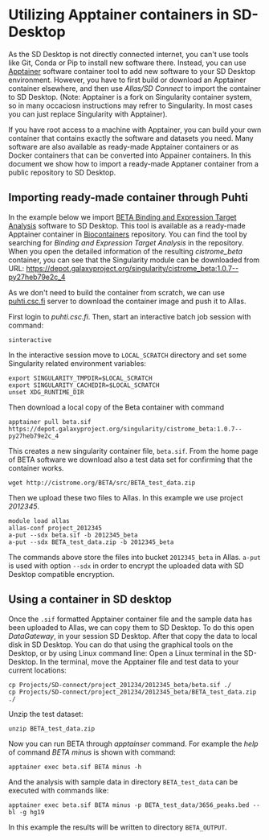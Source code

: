 # Utilizing Apptainer containers in SD-Desktop

As the SD Desktop is not directly connected internet, you can't use tools like Git, Conda or Pip to install new software there.
Instead, you can use [Apptainer](https://apptainer.org/docs/user/latest/introduction.html) software container tool to add new software to your SD Desktop environment. However, you have to first build or download an Apptainer container elsewhere, and then use _Allas/SD Connect_ to import the container to SD Desktop.
(Note: Apptainer is a fork on Singularity container system, so in many occaciosn instructions may refrer to Singularity. In most cases you can just replace Singularity with Apptainer).


If you have root access to a machine with Apptainer, you can build your own container that contains exactly the software and
datasets you need. Many software are also available as ready-made Apptainer containers or as Docker containers that can be converted into
Appainer containers. In this document we show how to import a ready-made Apptaner container from a public repository to SD Desktop.


## Importing ready-made container through Puhti


In the example below we import [BETA Binding and Expression Target Analysis](https://cistrome.org/BETA/index.html) software to SD Desktop.
This tool is available as a ready-made Apptainer container in [Biocontainers](https://biocontainers.pro/registry) repository. You can find the tool
by searching for _Binding and Expression Target Analysis_ in the repository. When you open the detailed information of the resulting _cistrome_beta_ container, 
you can see that the Singularity module can be downloaded from URL: <https://depot.galaxyproject.org/singularity/cistrome_beta:1.0.7--py27heb79e2c_4>

As we don't need to build the container from scratch, we can use [puhti.csc.fi](../../computing/index.md) server to download the container
image and push it to Allas.

First login to _puhti.csc.fi_. Then, start an interactive batch job session with command:

```text
sinteractive
```

In the interactive session move to `LOCAL_SCRATCH` directory and set some Singularity related environment variables:

```text
export SINGULARITY_TMPDIR=$LOCAL_SCRATCH
export SINGULARITY_CACHEDIR=$LOCAL_SCRATCH
unset XDG_RUNTIME_DIR
```

Then download a local copy of the Beta container with command

```text
apptainer pull beta.sif https://depot.galaxyproject.org/singularity/cistrome_beta:1.0.7--py27heb79e2c_4
```

This creates a new singularity container file, `beta.sif`. From the home page of BETA software 
we download also a test data set for confirming that the container works.

```text
wget http://cistrome.org/BETA/src/BETA_test_data.zip
```

Then we upload these two files to Allas. In this example we use project _2012345_.

```text
module load allas
allas-conf project_2012345
a-put --sdx beta.sif -b 2012345_beta
a-put --sdx BETA_test_data.zip -b 2012345_beta
```

The commands above store the files into bucket `2012345_beta` in Allas. `a-put` is used with option `--sdx` in order to encrypt the uploaded data with SD Desktop compatible encryption. 

## Using a container in SD desktop

Once the `.sif` formatted Apptainer container file and the sample data has been uploaded to Allas, we can copy 
them to SD Desktop. To do this open _DataGateway_, in your session SD Desktop. After that copy the data to local disk in SD Desktop.
You can do that using the graphical tools on the Desktop, or by using Linux command line: Open a Linux terminal in the SD-Desktop. In the terminal, move the Apptainer file and test data to your current locations:

```text
cp Projects/SD-connect/project_201234/2012345_beta/beta.sif ./
cp Projects/SD-connect/project_201234/2012345_beta/BETA_test_data.zip ./
```

Unzip the test dataset:

```text 
unzip BETA_test_data.zip
```

Now you can run BETA through _apptainser_ command. 
For example the _help_ of command _BETA minus_ is shown with command:

```text
apptainer exec beta.sif BETA minus -h
```

And the analysis with sample data in directory `BETA_test_data` can
be executed with commands like:

```text
apptainer exec beta.sif BETA minus -p BETA_test_data/3656_peaks.bed --bl -g hg19
```

In this example the results will be written to directory `BETA_OUTPUT`. 







